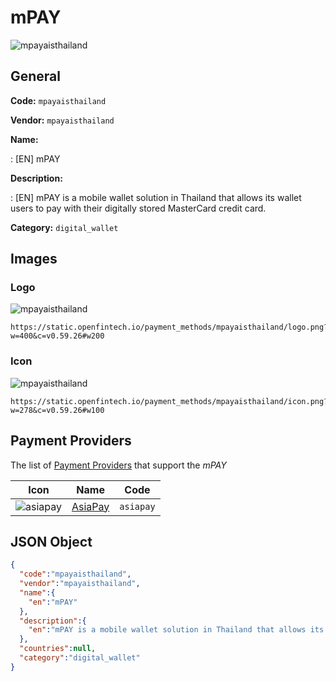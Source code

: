 
# mPAY 
![mpayaisthailand](https://static.openfintech.io/payment_methods/mpayaisthailand/logo.png?w=400&c=v0.59.26#w200)  

## General 
**Code:** `mpayaisthailand` 
 
**Vendor:** `mpayaisthailand` 
 
**Name:** 
 
:	[EN] mPAY 
 
**Description:** 
 
: [EN] mPAY is a mobile wallet solution in Thailand that allows its wallet users to pay with their digitally stored MasterCard credit card. 
 
**Category:** `digital_wallet` 
 

## Images 

### Logo 
![mpayaisthailand](https://static.openfintech.io/payment_methods/mpayaisthailand/logo.png?w=400&c=v0.59.26#w200)  

```
https://static.openfintech.io/payment_methods/mpayaisthailand/logo.png?w=400&c=v0.59.26#w200
```  

### Icon 
![mpayaisthailand](https://static.openfintech.io/payment_methods/mpayaisthailand/icon.png?w=278&c=v0.59.26#w100)  

```
https://static.openfintech.io/payment_methods/mpayaisthailand/icon.png?w=278&c=v0.59.26#w100
```  

## Payment Providers 
 
The list of [Payment Providers](/providers) that support the _mPAY_ 

|Icon|Name|Code| 
|:---:|:---:|:---:| 
|![asiapay](https://static.openfintech.io/payment_providers/asiapay/icon.png?w=278&c=v0.59.26#w100) |[AsiaPay](/payment-providers/asiapay)|`asiapay`| 
 

## JSON Object 

```json
{
  "code":"mpayaisthailand",
  "vendor":"mpayaisthailand",
  "name":{
    "en":"mPAY"
  },
  "description":{
    "en":"mPAY is a mobile wallet solution in Thailand that allows its wallet users to pay with their digitally stored MasterCard credit card."
  },
  "countries":null,
  "category":"digital_wallet"
}
```  
